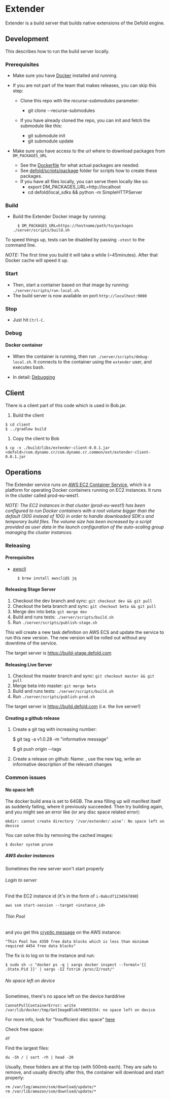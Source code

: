 # Extender

Extender is a build server that builds native extensions of the Defold engine.

## Development
This describes how to run the build server locally.

### Prerequisites

* Make sure you have [Docker](https://www.docker.com) installed and running.

* If you are not part of the team that makes releases, you can skip this step:

  * Clone this repo with the _recurse-submodules_ parameter:
    * git clone --recurse-submodules <repo>

  * If you have already cloned the repo, you can init and fetch the submodule like this:
    * git submodule init
    * git submodule update

* Make sure you have access to the url where to download packages from `DM_PACKAGES_URL`

  * See the [Dockerfile](./server/docker-base/Dockerfile) for what actual packages are needed.
  * See [defold/scripts/package](https://github.com/defold/defold/tree/dev/scripts/package) folder for scripts how to create these packages.
  * If you have all files locally, you can serve them locally like so:
    * export DM_PACKAGES_URL=http://localhost
    * cd defold/local_sdks && python -m SimpleHTTPServer

### Build

* Build the Extender Docker image by running:

        $ DM_PACKAGES_URL=https://hostname/path/to/packages ./server/scripts/build.sh

To speed things up, tests can be disabled by passing `-xtest` to the command line.

_NOTE:_ The first time you build it will take a while (~45minutes). After that Docker cache will speed it up.

### Start
* Then, start a container based on that image by running: `./server/scripts/run-local.sh`.
* The build server is now available on port `http://localhost:9000`

### Stop
* Just hit `Ctrl-C`.

### Debug

#### Docker container

* When the container is running, then run `./server/scripts/debug-local.sh`. It connects to the container using the `extender` user, and executes bash.

* In detail: [Debugging](./README_DEBUGGING.md)

## Client

There is a client part of this code which is used in Bob.jar.

  1. Build the client

    $ cd client
    $ ../gradlew build

  1. Copy the client to Bob

    $ cp -v ./build/libs/extender-client-0.0.1.jar <defold>/com.dynamo.cr/com.dynamo.cr.common/ext/extender-client-0.0.1.jar


## Operations

The Extender service runs on [AWS EC2 Container Service](https://aws.amazon.com/ecs/), which is
a platform for operating Docker containers running on EC2 instances. It runs in the cluster called
 prod-eu-west1.

 _NOTE: The EC2 instances in that cluster (prod-eu-west1) has been configured to run Docker containers with
  a root volume bigger than the default (30G instead of 10G) in order to handle downloaded SDK:s and
  temporary build files. The volume size has been increased by a script provided as user data in the
  launch configuration of the auto-scaling group managing the cluster instances._

### Releasing

#### Prerequisites

* [awscli](https://docs.aws.amazon.com/systems-manager/latest/userguide/getting-started-cli.html)

        $ brew install awscli@1 jq


#### Releasing Stage Server

  1. Checkout the dev branch and sync: `git checkout dev && git pull`
  2. Checkout the beta branch and sync: `git checkout beta && git pull`
  3. Merge dev into beta: `git merge dev`
  4. Build and runs tests: `./server/scripts/build.sh`
  5. Run `./server/scripts/publish-stage.sh`

This will create a new task definition on AWS ECS and update the service to run this new version. The new
version will be rolled out without any downtime of the service.

The target server is https://build-stage.defold.com

#### Releasing Live Server

  1. Checkout the master branch and sync: `git checkout master && git pull`
  2. Merge beta into master: `git merge beta`
  3. Build and runs tests: `./server/scripts/build.sh`
  4. Run `./server/scripts/publish-prod.sh`

The target server is https://build.defold.com (i.e. the live server!)

#### Creating a github release
  1. Create a git tag with increasing number:

      $ git tag -a v1.0.28 -m "informative message"

      $ git push origin --tags
  2. Create a release on github: Name: <date>, use the new tag, write an informative description of the relevant changes

### Common issues

#### No space left

The docker build area is set to 64GB. The area filling up will manifest itself as suddenly failing, where it previously succeeded.
Then try building again, and you might see an error like (or any disc space related error):

    mkdir: cannot create directory ‘/var/extender/.wine’: No space left on device

You can solve this by removing the cached images:

    $ docker system prune

##### AWS docker instances

Sometimes the new server won't start properly

###### Login to server

Find the EC2 instance id (it's in the form of `i-0abcdf1234567890`)

    aws ssm start-session --target <instance_id>


###### Thin Pool

 and you get this [cryptic message](https://docs.aws.amazon.com/AmazonECS/latest/developerguide/CannotCreateContainerError.html) on the AWS instance:

    "Thin Pool has 4350 free data blocks which is less than minimum required 4454 free data blocks"

The fix is to log on to the instance and run:

    $ sudo sh -c "docker ps -q | xargs docker inspect --format='{{ .State.Pid }}' | xargs -IZ fstrim /proc/Z/root/"


###### No space left on device

Sometimes, there's no space left on the device harddrive

    CannotPullContainerError: write /var/lib/docker/tmp/GetImageBlob740058354: no space left on device

For more info, look for "Insufficient disc space" [here](https://docs.aws.amazon.com/AmazonECS/latest/developerguide/task_cannot_pull_image.html)

Check free space:

    df

Find the largest files:

    du -Sh / | sort -rh | head -20


Usually, these folders are at the top (with 500mb each).
They are safe to remove, and usually directly after this, the container will download and start properly:

    rm /var/log/amazon/ssm/download/update/*
    rm /var/lib/amazon/ssm/download/update/*




